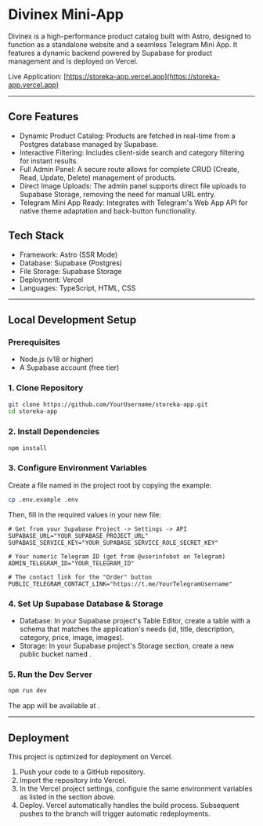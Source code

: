 # Divinex Mini-App

Divinex is a high-performance product catalog built with Astro, designed to function as a standalone website and a seamless Telegram Mini App. It features a dynamic backend powered by Supabase for product management and is deployed on Vercel.

Live Application: [https://storeka-app.vercel.app](https://storeka-app.vercel.app)

---

## Core Features

- Dynamic Product Catalog: Products are fetched in real-time from a Postgres database managed by Supabase.
- Interactive Filtering: Includes client-side search and category filtering for instant results.
- Full Admin Panel: A secure  route allows for complete CRUD (Create, Read, Update, Delete) management of products.
- Direct Image Uploads: The admin panel supports direct file uploads to Supabase Storage, removing the need for manual URL entry.
- Telegram Mini App Ready: Integrates with Telegram's Web App API for native theme adaptation and back-button functionality.

## Tech Stack

- Framework: Astro (SSR Mode)
- Database: Supabase (Postgres)
- File Storage: Supabase Storage
- Deployment: Vercel
- Languages: TypeScript, HTML, CSS

---

## Local Development Setup

### Prerequisites

- Node.js (v18 or higher)
- A Supabase account (free tier)

### 1. Clone Repository

```bash
git clone https://github.com/YourUsername/storeka-app.git
cd storeka-app
```

### 2. Install Dependencies

```bash
npm install
```

### 3. Configure Environment Variables

Create a file named  in the project root by copying the example:

```bash
cp .env.example .env
```

Then, fill in the required values in your new  file:

```
# Get from your Supabase Project -> Settings -> API
SUPABASE_URL="YOUR_SUPABASE_PROJECT_URL"
SUPABASE_SERVICE_KEY="YOUR_SUPABASE_SERVICE_ROLE_SECRET_KEY"

# Your numeric Telegram ID (get from @userinfobot on Telegram)
ADMIN_TELEGRAM_ID="YOUR_TELEGRAM_ID"

# The contact link for the "Order" button
PUBLIC_TELEGRAM_CONTACT_LINK="https://t.me/YourTelegramUsername"
```

### 4. Set Up Supabase Database & Storage

- Database: In your Supabase project's Table Editor, create a  table with a schema that matches the application's needs (id, title, description, category, price, image, images).
- Storage: In your Supabase project's Storage section, create a new public bucket named .

### 5. Run the Dev Server

```bash
npm run dev
```

The app will be available at .

---

## Deployment

This project is optimized for deployment on Vercel.

1.  Push your code to a GitHub repository.
2.  Import the repository into Vercel.
3.  In the Vercel project settings, configure the same environment variables as listed in the  section above.
4.  Deploy. Vercel automatically handles the build process. Subsequent pushes to the  branch will trigger automatic redeployments.
